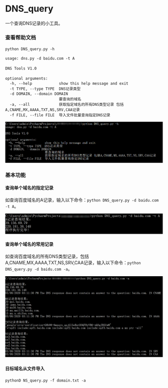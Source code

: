 # DNS_query

一个查询DNS记录的小工具。

### 查看帮助文档

`python DNS_query.py -h`

```
usage: dns.py -d baidu.com -t A

DNS Tools V1.0

optional arguments:
  -h, --help            show this help message and exit
  -t TYPE, --type TYPE  DNS记录类型
  -d DOMAIN, --domain DOMAIN
                        要查询的域名
  -a, --all             获取指定域名的所有DNS类型记录 包括A,CNAME,MX,AAAA,TXT,NS,SRV,CAA记录
  -f FILE, --file FILE  导入文件批量查询指定DNS记录
```

![](/img/20200308150919.png)

### 基本功能

#### 查询单个域名的指定记录

如查询百度域名的A记录，输入以下命令：`python DNS_query.py -d baidu.com -t A`。

![](img/20200308151111.png)



#### 查询单个域名的常用记录

如查询百度域名的所有DNS类型记录，包括A,CNAME,MX,AAAA,TXT,NS,SRV,CAA记录，输入以下命令：`python DNS_query.py -d baidu.com -a`。

![](/img/20200308151154.png)

### 

#### 目标域名从文件导入

`pythonD NS_query.py -f domain.txt -a`

